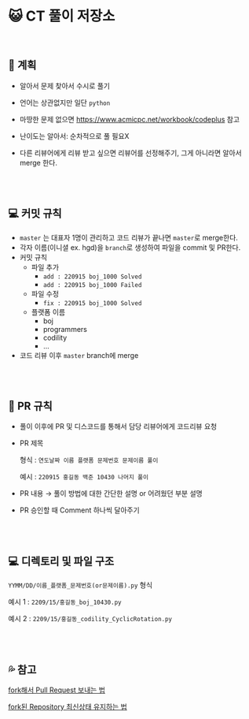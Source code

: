 # :smiley_cat: **CT 풀이 저장소**

<br>

## 📘 계획

- 알아서 문제 찾아서 수시로 풀기

- 언어는 상관없지만 일단 `python`

- 마땅한 문제 없으면 https://www.acmicpc.net/workbook/codeplus 참고

- 난이도는 알아서: 순차적으로 풀 필요X

- 다른 리뷰어에게 리뷰 받고 싶으면 리뷰어를 선정해주기, 그게 아니라면 알아서 merge 한다.

<br>

<br>

## 💻 커밋 규칙

- `master` 는 대표자 1명이 관리하고 코드 리뷰가 끝나면 `master`로 merge한다.
- 각자 이름(이니셜 ex. hgd)을 `branch`로 생성하여 파일을 commit 및 PR한다.
- 커밋 규칙
    - 파일 추가
        - `add : 220915 boj_1000 Solved`
        - `add : 220915 boj_1000 Failed`
    - 파일 수정
        - `fix : 220915 boj_1000 Solved`
    - 플랫폼 이름
        - boj
        - programmers
        - codility
        - ...
- 코드 리뷰 이후 `master` branch에 merge

<br>

<br>

## 🍴 PR 규칙

- 풀이 이후에 PR 및 디스코드를 통해서 담당 리뷰어에게 코드리뷰 요청

- PR 제목

  형식  : `연도날짜 이름 플랫폼 문제번호 문제이름 풀이`
  
  예시  : `220915 홍길동 백준 10430 나머지 풀이`

- PR 내용 → 풀이 방법에 대한 간단한 설명 or 어려웠던 부분 설명

- PR 승인할 때 Comment 하나씩 달아주기

<br>

<br>

## 💻 디렉토리 및 파일 구조

`YYMM/DD/이름_플랫폼_문제번호(or문제이름).py` 형식

예시 1 : `2209/15/홍길동_boj_10430.py`

예시 2 : `2209/15/홍길동_codility_CyclicRotation.py`

<br>

<br>

## 💦 참고

[fork해서 Pull Request 보내는 법](https://wayhome25.github.io/git/2017/07/08/git-first-pull-request-story/)

[fork된 Repository 최신상태 유지하는 법](https://jybaek.tistory.com/775)
